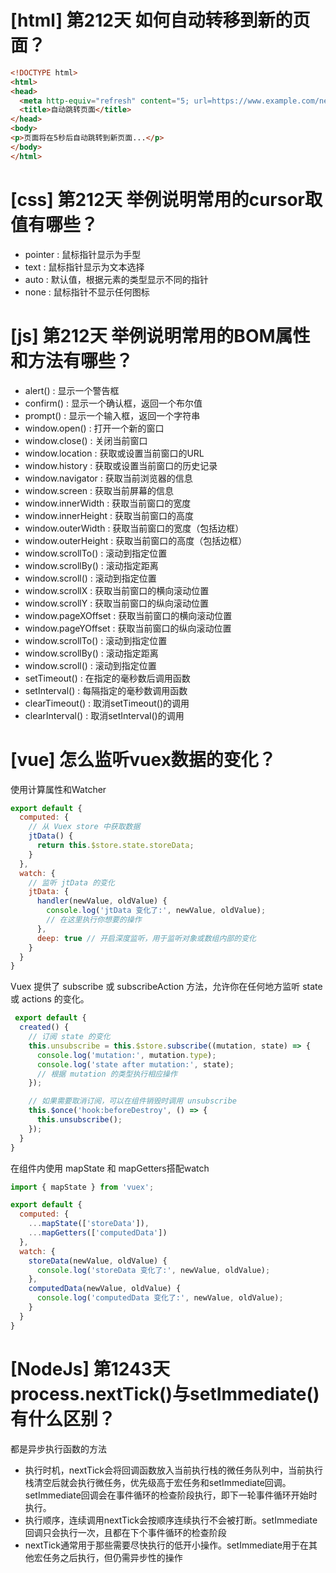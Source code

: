 # [html] 第212天 如何自动转移到新的页面？

```html
<!DOCTYPE html>
<html>
<head>
  <meta http-equiv="refresh" content="5; url=https://www.example.com/new-page">
  <title>自动跳转页面</title>
</head>
<body>
<p>页面将在5秒后自动跳转到新页面...</p>
</body>
</html>

```

# [css] 第212天 举例说明常用的cursor取值有哪些？

- pointer : 鼠标指针显示为手型
- text : 鼠标指针显示为文本选择
- auto : 默认值，根据元素的类型显示不同的指针
- none : 鼠标指针不显示任何图标

# [js] 第212天 举例说明常用的BOM属性和方法有哪些？

- alert() : 显示一个警告框
- confirm() : 显示一个确认框，返回一个布尔值
- prompt() : 显示一个输入框，返回一个字符串
- window.open() : 打开一个新的窗口
- window.close() : 关闭当前窗口
- window.location : 获取或设置当前窗口的URL
- window.history : 获取或设置当前窗口的历史记录
- window.navigator : 获取当前浏览器的信息
- window.screen : 获取当前屏幕的信息
- window.innerWidth : 获取当前窗口的宽度
- window.innerHeight : 获取当前窗口的高度
- window.outerWidth : 获取当前窗口的宽度（包括边框）
- window.outerHeight : 获取当前窗口的高度（包括边框）
- window.scrollTo() : 滚动到指定位置
- window.scrollBy() : 滚动指定距离
- window.scroll() : 滚动到指定位置
- window.scrollX : 获取当前窗口的横向滚动位置
- window.scrollY : 获取当前窗口的纵向滚动位置
- window.pageXOffset : 获取当前窗口的横向滚动位置
- window.pageYOffset : 获取当前窗口的纵向滚动位置
- window.scrollTo() : 滚动到指定位置
- window.scrollBy() : 滚动指定距离
- window.scroll() : 滚动到指定位置
- setTimeout() : 在指定的毫秒数后调用函数
- setInterval() : 每隔指定的毫秒数调用函数
- clearTimeout() : 取消setTimeout()的调用
- clearInterval() : 取消setInterval()的调用

# [vue] 怎么监听vuex数据的变化？


使用计算属性和Watcher
```javascript
export default {
  computed: {
    // 从 Vuex store 中获取数据
    jtData() {
      return this.$store.state.storeData;
    }
  },
  watch: {
    // 监听 jtData 的变化
    jtData: {
      handler(newValue, oldValue) {
        console.log('jtData 变化了:', newValue, oldValue);
        // 在这里执行你想要的操作
      },
      deep: true // 开启深度监听，用于监听对象或数组内部的变化
    }
  }
}

```

Vuex 提供了 subscribe 或 subscribeAction 方法，允许你在任何地方监听 state 或 actions 的变化。
```javascript
 export default {
  created() {
    // 订阅 state 的变化
    this.unsubscribe = this.$store.subscribe((mutation, state) => {
      console.log('mutation:', mutation.type);
      console.log('state after mutation:', state);
      // 根据 mutation 的类型执行相应操作
    });

    // 如果需要取消订阅，可以在组件销毁时调用 unsubscribe
    this.$once('hook:beforeDestroy', () => {
      this.unsubscribe();
    });
  }
}

```

在组件内使用 mapState 和 mapGetters搭配watch
```javascript
import { mapState } from 'vuex';

export default {
  computed: {
    ...mapState(['storeData']),
    ...mapGetters(['computedData'])
  },
  watch: {
    storeData(newValue, oldValue) {
      console.log('storeData 变化了:', newValue, oldValue);
    },
    computedData(newValue, oldValue) {
      console.log('computedData 变化了:', newValue, oldValue);
    }
  }
}

```

# [NodeJs] 第1243天 process.nextTick()与setImmediate()有什么区别？

都是异步执行函数的方法

- 执行时机，nextTick会将回调函数放入当前执行栈的微任务队列中，当前执行栈清空后就会执行微任务，优先级高于宏任务和setImmediate回调。setImmediate回调会在事件循环的检查阶段执行，即下一轮事件循环开始时执行。
- 执行顺序，连续调用nextTick会按顺序连续执行不会被打断。setImmediate回调只会执行一次，且都在下个事件循环的检查阶段
- nextTick通常用于那些需要尽快执行的低开小操作。setImmediate用于在其他宏任务之后执行，但仍需异步性的操作
